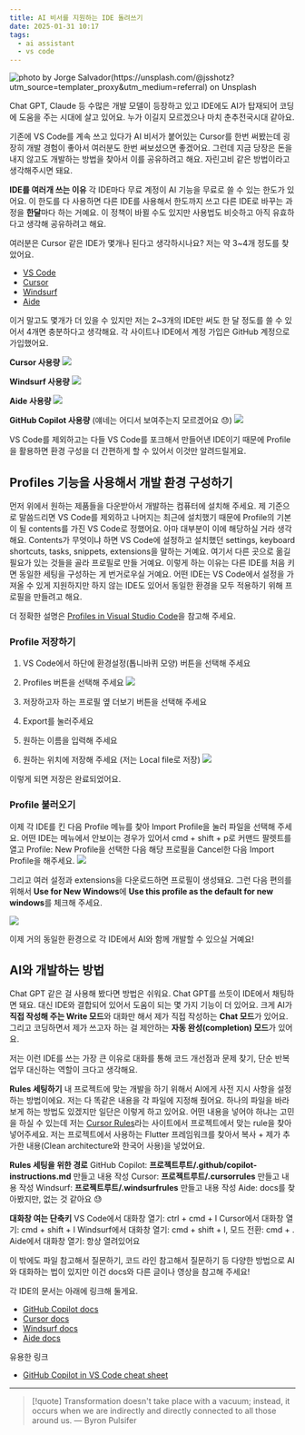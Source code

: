 ```yaml
---
title: AI 비서를 지원하는 IDE 돌려쓰기
date: 2025-01-31 10:17
tags:
  - ai assistant
  - vs code
---
```


![photo by Jorge Salvador(https://unsplash.com/@jsshotz?utm_source=templater_proxy&utm_medium=referral) on Unsplash](https://images.unsplash.com/photo-1597211165861-29ef11229300?crop=entropy&cs=srgb&fm=jpg&ixid=M3w2NDU1OTF8MHwxfHJhbmRvbXx8fHx8fHx8fDE3MzgyODYyMzl8&ixlib=rb-4.0.3&q=85&w=800&h=460)

Chat GPT, Claude 등 수많은 개발 모델이 등장하고 있고 IDE에도 AI가 탑재되어 코딩에 도움을 주는 시대에 살고 있어요. 누가 이길지 모르겠으나 마치 춘추전국시대 같아요.

기존에 VS Code를 계속 쓰고 있다가 AI 비서가 붙어있는 Cursor를 한번 써봤는데 굉장히 개발 경험이 좋아서 여러분도 한번 써보셨으면 좋겠어요. 그런데 지금 당장은 돈을 내지 않고도 개발하는 방법을 찾아서 이를 공유하려고 해요. 자린고비 같은 방법이라고 생각해주시면 돼요.

**IDE를 여러개 쓰는 이유**
각 IDE마다 무료 계정이 AI 기능을 무료로 쓸 수 있는 한도가 있어요.
이 한도를 다 사용하면 다른 IDE를 사용해서 한도까지 쓰고 다른 IDE로 바꾸는 과정을 **한달**마다 하는 거예요.
이 정책이 바뀔 수도 있지만 사용법도 비슷하고 아직 유효하다고 생각해 공유하려고 해요.

여러분은 Cursor 같은 IDE가 몇개나 된다고 생각하시나요? 저는 약 3~4개 정도를 찾았어요.
- [VS Code](https://code.visualstudio.com/)
- [Cursor](https://www.cursor.com/)
- [Windsurf](https://codeium.com/windsurf)
- [Aide](https://aide.dev/)

이거 말고도 몇개가 더 있을 수 있지만 저는 2~3개의 IDE만 써도 한 달 정도를 쓸 수 있어서 4개면 충분하다고 생각해요. 각 사이트나 IDE에서 계정 가입은 GitHub 계정으로 가입했어요.

**Cursor 사용량**
![](assets/202501311018-20250131114429490.webp)

**Windsurf 사용량**
![](assets/202501311018-20250131114447324.webp)

**Aide 사용량**
![](assets/202501311018-20250131114733281.webp)

**GitHub Copilot 사용량** (얘네는 어디서 보여주는지 모르겠어요 😓)
![](assets/202501311018-20250131114904158.webp)

VS Code를 제외하고는 다들 VS Code를 포크해서 만들어낸 IDE이기 때문에 Profile을 활용하면 환경 구성을 더 간편하게 할 수 있어서 이것만 알려드릴게요.
## Profiles 기능을 사용해서 개발 환경 구성하기
먼저 위에서 원하는 제품들을 다운받아서 개발하는 컴퓨터에 설치해 주세요.
제 기준으로 말씀드리면 VS Code를 제외하고 나머지는 최근에 설치했기 때문에 Profile의 기본이 될 contents를 가진 VS Code로 정했어요. 아마 대부분이 이에 해당하실 거라 생각해요.
Contents가 무엇이냐 하면 VS Code에 설정하고 설치했던 settings, keyboard shortcuts, tasks, snippets, extensions을 말하는 거예요. 여기서 다른 곳으로 옮길 필요가 있는 것들을 골라 프로필로 만들 거예요.
이렇게 하는 이유는 다른 IDE를 처음 키면 동일한 세팅을 구성하는 게 번거로우실 거예요.
어떤 IDE는 VS Code에서 설정을 가져올 수 있게 지원하지만 하지 않는 IDE도 있어서 동일한 환경을 모두 적용하기 위해 프로필을 만들려고 해요.

더 정확한 설명은 [Profiles in Visual Studio Code](https://code.visualstudio.com/docs/editor/profiles)을 참고해 주세요.
### Profile 저장하기
1. VS Code에서 하단에 환경설정(톱니바퀴 모양) 버튼을 선택해 주세요
2. Profiles 버튼을 선택해 주세요
![](assets/202501311018-20250131113037322.webp)

1. 저장하고자 하는 프로필 옆 더보기 버튼을 선택해 주세요
2. Export를 눌러주세요
3. 원하는 이름을 입력해 주세요
4. 원하는 위치에 저장해 주세요 (저는 Local file로 저장)
![](assets/202501311018-20250131113219889.webp)

이렇게 되면 저장은 완료되었어요.
### Profile 불러오기
이제 각 IDE를 킨 다음 Profile 메뉴를 찾아 Import Profile을 눌러 파일을 선택해 주세요.
어떤 IDE는 메뉴에서 안보이는 경우가 있어서 cmd + shift + p로 커맨드 팔렛트를 열고 Profile: New Profile을 선택한 다음 해당 프로필을 Cancel한 다음 Import Profile을 해주세요.
![](assets/202501311018-20250131113444791.webp)

그리고 여러 설정과 extensions을 다운로드하면 프로필이 생성돼요.
그런 다음 편의를 위해서 **Use for New Windows**에 **Use this profile as the default for new windows**를 체크해 주세요.

![](assets/202501311018-20250131113651938.webp)

이제 거의 동일한 환경으로 각 IDE에서 AI와 함께 개발할 수 있으실 거예요!

## AI와 개발하는 방법
Chat GPT 같은 걸 사용해 봤다면 방법은 쉬워요. Chat GPT를 쓰듯이 IDE에서 채팅하면 돼요. 대신 IDE와 결합되어 있어서 도움이 되는 몇 가지 기능이 더 있어요. 크게 AI가 **직접 작성해 주는 Write 모드**와 대화만 해서 제가 직접 작성하는 **Chat 모드**가 있어요. 그리고 코딩하면서 제가 쓰고자 하는 걸 제안하는 **자동 완성(completion) 모드**가 있어요.

저는 이런 IDE를 쓰는 가장 큰 이유로 대화를 통해 코드 개선점과 문제 찾기, 단순 반복 업무 대신하는 역할이 크다고 생각해요.

**Rules 세팅하기**
내 프로젝트에 맞는 개발을 하기 위해서 AI에게 사전 지시 사항을 설정하는 방법이에요.
저는 다 똑같은 내용을 각 파일에 지정해 줬어요. 하나의 파일을 바라보게 하는 방법도 있겠지만 일단은 이렇게 하고 있어요.
어떤 내용을 넣어야 하냐는 고민을 하실 수 있는데 저는 [Cursor Rules](https://dotcursorrules.com/)라는 사이트에서 프로젝트에서 맞는 rule을 찾아 넣어주세요.
저는 프로젝트에서 사용하는 Flutter 프레임워크를 찾아서 복사 + 제가 추가한 내용(Clean architecture와 한국어 사용)을 넣었어요.

**Rules 세팅을 위한 경로**
GitHub Copilot: **프로젝트루트/.github/copilot-instructions.md** 만들고 내용 작성
Cursor: **프로젝트루트/.cursorrules** 만들고 내용 작성
Windsurf: **프로젝트루트/.windsurfrules** 만들고 내용 작성
Aide: docs를 찾아봤지만, 없는 것 같아요 😓

**대화창 여는 단축키**
VS Code에서 대화창 열기: ctrl + cmd + I
Cursor에서 대화창 열기: cmd + shift + l
Windsurf에서 대화창 열기: cmd + shift + l, 모드 전환: cmd + .
Aide에서 대화창 열기: 항상 열려있어요

이 밖에도 파일 참고해서 질문하기, 코드 라인 참고해서 질문하기 등 다양한 방법으로 AI와 대화하는 법이 있지만 이건 docs와 다른 글이나 영상을 참고해 주세요!

각 IDE의 문서는 아래에 링크해 둘게요.
- [GitHub Copilot docs](https://docs.github.com/en/copilot)
- [Cursor docs](https://docs.cursor.com/get-started/migrate-from-vscode)
- [Windsurf docs](https://docs.codeium.com/)
- [Aide docs](https://docs.aide.dev/)

유용한 링크
- [GitHub Copilot in VS Code cheat sheet](https://code.visualstudio.com/docs/copilot/copilot-vscode-features)

---
> [!quote] Transformation doesn't take place with a vacuum; instead, it occurs when we are indirectly and directly connected to all those around us.
> — Byron Pulsifer